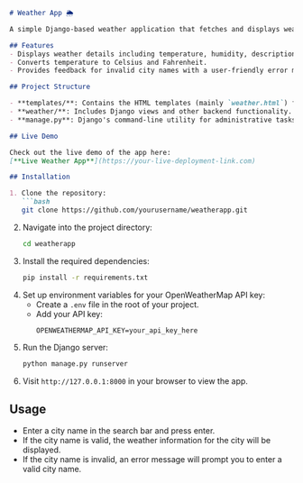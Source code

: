```markdown
# Weather App 🌦️

A simple Django-based weather application that fetches and displays weather data for cities using the OpenWeatherMap API. This project was developed to showcase skills in web development with Django and API integration.

## Features
- Displays weather details including temperature, humidity, description, wind speed, and geographical coordinates.
- Converts temperature to Celsius and Fahrenheit.
- Provides feedback for invalid city names with a user-friendly error message.

## Project Structure

- **templates/**: Contains the HTML templates (mainly `weather.html`) for the app.
- **weather/**: Includes Django views and other backend functionality.
- **manage.py**: Django's command-line utility for administrative tasks.

## Live Demo

Check out the live demo of the app here:
[**Live Weather App**](https://your-live-deployment-link.com) 

## Installation

1. Clone the repository:
   ```bash
   git clone https://github.com/yourusername/weatherapp.git
   ```
2. Navigate into the project directory:
   ```bash
   cd weatherapp
   ```
3. Install the required dependencies:
   ```bash
   pip install -r requirements.txt
   ```
4. Set up environment variables for your OpenWeatherMap API key:
   - Create a `.env` file in the root of your project.
   - Add your API key:
     ```
     OPENWEATHERMAP_API_KEY=your_api_key_here
     ```
5. Run the Django server:
   ```bash
   python manage.py runserver
   ```
6. Visit `http://127.0.0.1:8000` in your browser to view the app.

## Usage

- Enter a city name in the search bar and press enter.
- If the city name is valid, the weather information for the city will be displayed.
- If the city name is invalid, an error message will prompt you to enter a valid city name.

